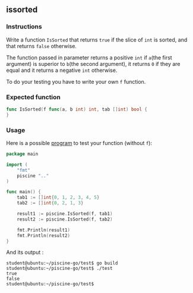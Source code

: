 ## issorted

### Instructions

Write a function `IsSorted` that returns `true` if the slice of `int` is sorted, and that returns `false` otherwise.

The function passed in parameter returns a positive `int` if `a`(the first argument) is superior to `b`(the second argument),
it returns `0` if they are equal and it returns a negative `int` otherwise.

To do your testing you have to write your own `f` function.

### Expected function

```go
func IsSorted(f func(a, b int) int, tab []int) bool {
}
```

### Usage

Here is a possible [program](TODO-LINK) to test your function (without `f`):

```go
package main

import (
	"fmt"
	piscine ".."
)

func main() {
	tab1 := []int{0, 1, 2, 3, 4, 5}
	tab2 := []int{0, 2, 1, 3}

	result1 := piscine.IsSorted(f, tab1)
	result2 := piscine.IsSorted(f, tab2)

	fmt.Println(result1)
	fmt.Println(result2)
}
```

And its output :

```console
student@ubuntu:~/piscine-go/test$ go build
student@ubuntu:~/piscine-go/test$ ./test
true
false
student@ubuntu:~/piscine-go/test$
```
